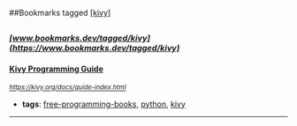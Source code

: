##Bookmarks tagged [[kivy]](https://www.bookmarks.dev?q=[kivy])

_<sup><sup>[www.bookmarks.dev/tagged/kivy](https://www.bookmarks.dev/tagged/kivy)</sup></sup>_
---
#### [Kivy Programming Guide](https://kivy.org/docs/guide-index.html)
_<sup>https://kivy.org/docs/guide-index.html</sup>_

* **tags**: [free-programming-books](../tagged/free-programming-books.md), [python](../tagged/python.md), [kivy](../tagged/kivy.md)
---
